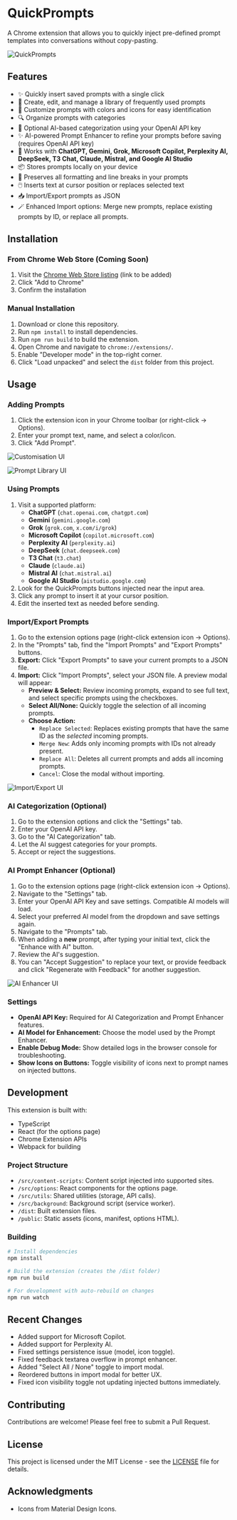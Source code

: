 # QuickPrompts

A Chrome extension that allows you to quickly inject pre-defined prompt templates into conversations without copy-pasting.

![QuickPrompts](./screenshots/example-usage.gif)

## Features

- ✨ Quickly insert saved prompts with a single click
- 📝 Create, edit, and manage a library of frequently used prompts
- 🎨 Customize prompts with colors and icons for easy identification
- 🔍 Organize prompts with categories
- 🤖 Optional AI-based categorization using your OpenAI API key
- ✨ AI-powered Prompt Enhancer to refine your prompts before saving (requires OpenAI API key)
- 📱 Works with **ChatGPT, Gemini, Grok, Microsoft Copilot, Perplexity AI, DeepSeek, T3 Chat, Claude, Mistral, and Google AI Studio**
- 📦 Stores prompts locally on your device
- 🔄 Preserves all formatting and line breaks in your prompts
- 🖱️ Inserts text at cursor position or replaces selected text
- 📥 Import/Export prompts as JSON
- 🪄 Enhanced Import options: Merge new prompts, replace existing prompts by ID, or replace all prompts.

## Installation

### From Chrome Web Store (Coming Soon)

1. Visit the [Chrome Web Store listing](#) (link to be added)
2. Click "Add to Chrome"
3. Confirm the installation

### Manual Installation

1. Download or clone this repository.
2. Run `npm install` to install dependencies.
3. Run `npm run build` to build the extension.
4. Open Chrome and navigate to `chrome://extensions/`.
5. Enable "Developer mode" in the top-right corner.
6. Click "Load unpacked" and select the `dist` folder from this project.

## Usage

### Adding Prompts

1. Click the extension icon in your Chrome toolbar (or right-click -> Options).
2. Enter your prompt text, name, and select a color/icon.
3. Click "Add Prompt".

![Customisation UI](./screenshots/prompt-customisation.png)

![Prompt Library UI](./screenshots/prompt-library.png)

### Using Prompts

1. Visit a supported platform:
   - **ChatGPT** (`chat.openai.com`, `chatgpt.com`)
   - **Gemini** (`gemini.google.com`)
   - **Grok** (`grok.com`, `x.com/i/grok`)
   - **Microsoft Copilot** (`copilot.microsoft.com`)
   - **Perplexity AI** (`perplexity.ai`)
   - **DeepSeek** (`chat.deepseek.com`)
   - **T3 Chat** (`t3.chat`)
   - **Claude** (`claude.ai`)
   - **Mistral AI** (`chat.mistral.ai`)
   - **Google AI Studio** (`aistudio.google.com`)
2. Look for the QuickPrompts buttons injected near the input area.
3. Click any prompt to insert it at your cursor position.
4. Edit the inserted text as needed before sending.

### Import/Export Prompts

1. Go to the extension options page (right-click extension icon -> Options).
2. In the "Prompts" tab, find the "Import Prompts" and "Export Prompts" buttons.
3. **Export:** Click "Export Prompts" to save your current prompts to a JSON file.
4. **Import:** Click "Import Prompts", select your JSON file. A preview modal will appear:
    - **Preview & Select:** Review incoming prompts, expand to see full text, and select specific prompts using the checkboxes.
    - **Select All/None:** Quickly toggle the selection of all incoming prompts.
    - **Choose Action:**
        - `Replace Selected`: Replaces existing prompts that have the same ID as the *selected* incoming prompts.
        - `Merge New`: Adds only incoming prompts with IDs not already present.
        - `Replace All`: Deletes all current prompts and adds all incoming prompts.
        - `Cancel`: Close the modal without importing.

![Import/Export UI](./screenshots/prompt-import.png)

### AI Categorization (Optional)

1. Go to the extension options and click the "Settings" tab.
2. Enter your OpenAI API key.
3. Go to the "AI Categorization" tab.
4. Let the AI suggest categories for your prompts.
5. Accept or reject the suggestions.

### AI Prompt Enhancer (Optional)

1.  Go to the extension options page (right-click extension icon -> Options).
2.  Navigate to the "Settings" tab.
3.  Enter your OpenAI API Key and save settings. Compatible AI models will load.
4.  Select your preferred AI model from the dropdown and save settings again.
5.  Navigate to the "Prompts" tab.
6.  When adding a **new** prompt, after typing your initial text, click the "Enhance with AI" button.
7.  Review the AI's suggestion.
8.  You can "Accept Suggestion" to replace your text, or provide feedback and click "Regenerate with Feedback" for another suggestion.

![AI Enhancer UI](./screenshots/ai-enhancer.png)

### Settings

- **OpenAI API Key:** Required for AI Categorization and Prompt Enhancer features.
- **AI Model for Enhancement:** Choose the model used by the Prompt Enhancer.
- **Enable Debug Mode:** Show detailed logs in the browser console for troubleshooting.
- **Show Icons on Buttons:** Toggle visibility of icons next to prompt names on injected buttons.

## Development

This extension is built with:
- TypeScript
- React (for the options page)
- Chrome Extension APIs
- Webpack for building

### Project Structure

- `/src/content-scripts`: Content script injected into supported sites.
- `/src/options`: React components for the options page.
- `/src/utils`: Shared utilities (storage, API calls).
- `/src/background`: Background script (service worker).
- `/dist`: Built extension files.
- `/public`: Static assets (icons, manifest, options HTML).

### Building

```bash
# Install dependencies
npm install

# Build the extension (creates the /dist folder)
npm run build

# For development with auto-rebuild on changes
npm run watch
```

## Recent Changes

- Added support for Microsoft Copilot.
- Added support for Perplexity AI.
- Fixed settings persistence issue (model, icon toggle).
- Fixed feedback textarea overflow in prompt enhancer.
- Added "Select All / None" toggle to import modal.
- Reordered buttons in import modal for better UX.
- Fixed icon visibility toggle not updating injected buttons immediately.

## Contributing

Contributions are welcome! Please feel free to submit a Pull Request.

## License

This project is licensed under the MIT License - see the [LICENSE](LICENSE) file for details.

## Acknowledgments

- Icons from Material Design Icons.
